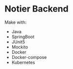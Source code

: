# Notier Backend

Make with:
- Java
- SpringBoot
- JUnit5
- Mockito
- Docker
- Docker-compose
- Kubernetes
